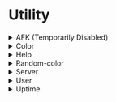 # Utility



<details>

<summary>AFK (Temporarily Disabled)</summary>

<pre><code><strong>Server Only = True
</strong>Default Permission = ManageChannels
</code></pre>

</details>

<details>

<summary>Color</summary>

Create a role with a custom color

* hex: The hex color code of the color -> <mark style="color:red;">Required</mark>

<pre><code><strong>Server Only = True
</strong>Default Permission = ManageRoles
</code></pre>

</details>

<details>

<summary>Help</summary>

Shows help information and Command Documentation

<pre><code><strong>Server Only = False
</strong>Default Permission = N/A
</code></pre>

</details>

<details>

<summary>Random-color</summary>

Returns a random hex color

<pre><code><strong>Server Only = False
</strong>Default Permission = N/A
</code></pre>

</details>

<details>

<summary>Server</summary>

Provides information about the current server

<pre><code><strong>Server Only = True
</strong>Default Permission = N/A
</code></pre>

</details>

<details>

<summary>User</summary>

Provides information about a user in the current server

* **user**: The user to get -> <mark style="color:red;">Required</mark>

<pre><code><strong>Server Only = True
</strong>Default Permission = N/A
</code></pre>

</details>

<details>

<summary>Uptime</summary>

Checks Milton's current uptime

<pre><code><strong>Server Only = False
</strong>Default Permission = N/A
</code></pre>

</details>
